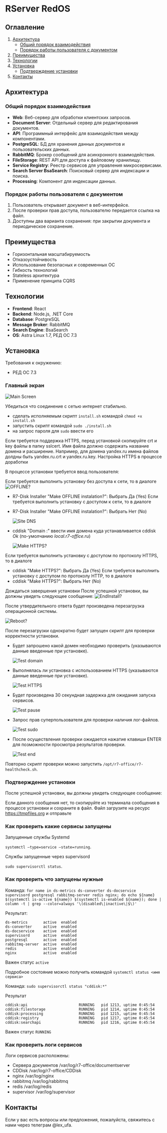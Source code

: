 # RServer RedOS
## Оглавление

1. [Архитектура](#архитектура)
    - [Общий порядок взаимодействия](#общий-порядок-взаимодействия)
    - [Порядок работы пользователя с документом](#порядок-работы-пользователя-с-документом)
2. [Преимущества](#преимущества)
3. [Технологии](#технологии)
4. [Установка](#установка)
   - [Подтверждение установки](#подтверждение-установки)
6. [Контакты](#контакты)

## Архитектура

### Общий порядок взаимодействия
- **Web**: Веб-сервер для обработки клиентских запросов.
- **Document Server**: Отдельный сервер для редактирования документов.
- **API**: Программный интерфейс для взаимодействия между компонентами.
- **PostgreSQL**: БД для хранения данных документов и пользовательских данных.
- **RabbitMQ**: Брокер сообщений для асинхронного взаимодействия.
- **FileStorage**: REST API для доступа к файловому хранилищу.
- **Service Registry**: Реестр сервисов для управления микросервисами.
- **Search Server BsaSearch**: Поисковый сервер для индексации и поиска.
- **Processing**: Компонент для индексации данных.

### Порядок работы пользователя с документом
1. Пользователь открывает документ в веб-интерфейсе.
2. После проверки прав доступа, пользователю передается ссылка на файл.
3. Доступны два варианта сохранения: при закрытии документа и периодическое сохранение.

## Преимущества

- Горизонтальная масштабируемость
- Отказоустойчивость
- Использование безопасных и современных ОС
- Гибкость технологий
- Stateless архитектура
- Применение принципа CQRS

## Технологии

- **Frontend**: React
- **Backend**: Node.js, .NET Core
- **Database**: PostgreSQL
- **Message Broker**: RabbitMQ
- **Search Engine**: BsaSearch
- **OS**: Astra Linux 1.7, РЕД ОС 7.3

## Установка

Требования к окружению:
- РЕД ОС 7.3

### Главный экран
![Main Screen](./rui.png)

Убедиться что соединение с сетью интернет стабильно.

- сделать исполняемым скрипт `install.sh` командой `chmod +x install.sh`
- запустить скрипт командой `sudo ./install.sh`
- на запрос пароля для `sudo` ввести его

Если требуется поддержка HTTPS, перед установкой скопируйте crt и key файлы в папку sslcert. Имя файла должно содержать название домена и расширение.
Например, для домена yandex.ru имена файлов долдны быть yandex.ru.crt и yandex.ru.key.
Настройка HTTPS в процессе доработки

В процессе установки требуется ввод пользователя:

Если требуется выполнить установку без доступа к сети, то в диалоге
![OFFLINE?](./roffline.png)

- R7-Disk Installer "Make OFFLINE instalation?": Выбрать Да (Yes)
Если требуется выполнить установку с доступом к сети, то в диалоге
- R7-Disk Installer "Make OFFLINE instalation?": Выбрать Нет (No)

  ![Site DNS](./rsitedns.png)

- cddisk "Domain :" ввести имя домена куда устанавливается cddisk *Ok* (по-умолчанию *local.r7-office.ru*)

  ![Make HTTPS?](./rhttps.png)

Если требуется выполнить установку с доступом по протоколу HTTPS, то в диалоге
- cddisk "Make HTTPS?": Выбрать Да (Yes)
Если требуется выполнить установку с доступом по протоколу HTTP, то в диалоге
- cddisk "Make HTTPS?": Выбрать Нет (No)

Дождаться завершения установки
После успешной установки, вы должны увидеть следующее сообщение:
![EndInstall?](./redos-03-endinstall1.png)

После утвердительного ответа будет произведена перезагрузка операционной системы.

   ![Reboot?](./redos-04-endinstall2.png)

После перезагрузки однократно будет запущен скрипт для проверки корректности установки.

- Будет запрошено какой домен необходимо проверить (указываются данные введенные при установке).

  ![Test domain](./redos-05-test-domain.png)

- Выполнялась ли установка с использованием HTTPS (указываются данные введенные при установке). 

  ![Test HTTPS](./redos-06-test-https.png)

- Будет произведена 30 секундная задержка для ожидания запуска сервисов.

  ![Test pause](./redos-07-test-pause.png)

- Запрос прав суперпользователя для проверки наличия лог-файлов.

  ![Test sudo](./redos-08-test-sudo.png)

- После осуществления проверки ожидается нажатие клавиши ENTER для позможности просмотра результатов проверки. 

  ![Test end](./redos-09-test-end.png)

Повторно скрипт проверки можно запустить `/opt/r7-office/r7-healthcheck.sh`.

### Подтверждение установки

После успешной установки, вы должны увидеть следующее сообщение:

Если данного сообщения нет, то скопируйте из терминала сообщения в процессе установки и сохраните в файл.
Файл загрузите на ресурс https://tmpfiles.org и отправьте

###  Как проверить какие сервисы запущены
Запущенные службы Systemd 

`systemctl —type=service —state=running`.
 
Службы запущенные через supervisord 

`sudo supervisorctl status`.

### Как проверить что запущены нужные

Команда: 
`for name in ds-metrics ds-converter ds-docservice supervisord postgresql rabbitmq-server redis nginx; do echo ${name} $(systemctl is-active ${name}) $(systemctl is-enabled ${name}); done | column -t | grep --color=always '\(disabled\|inactive\|$\)'`

Результат:

```
ds-metrics       active  enabled
ds-converter     active  enabled
ds-docservice    active  enabled
supervisord      active  enabled
postgresql       active  enabled
rabbitmq-server  active  enabled
redis            active  enabled
nginx            active  enabled
```

Важен статус `active`

Подробное состояние можно получить командой `systemctl status <имя сервиса>`

Команда: 
`sudo supervisorctl status "cddisk:*"`

Результат
```
cddisk:api                       RUNNING   pid 1213, uptime 0:45:54
cddisk:filestorage               RUNNING   pid 1214, uptime 0:45:54
cddisk:processing                RUNNING   pid 1215, uptime 0:45:54
cddisk:registry                  RUNNING   pid 1217, uptime 0:45:54
cddisk:searchapi                 RUNNING   pid 1216, uptime 0:45:54
```

Важен статус `RUNNING`

### Как проверить логи сервисов

Логи сервисов расположены:

- Сервера документов /var/log/r7-office/documentserver
- CDDisk /var/log/r7-office/CDDisk
- nginx /var/log/nginx
- rabbitmq /var/log/rabbitmq
- redis /var/log/redis
- supervisor /var/log/supervisor

## Контакты

Если у вас есть вопросы или предложения, пожалуйста, свяжитесь с нами через телеграм @lex_ufa.
